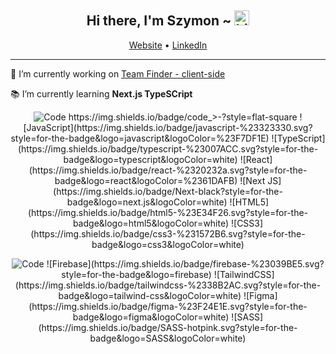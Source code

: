 <h2 align="center"> Hi there, I'm Szymon ~ <img src="https://user-images.githubusercontent.com/1303154/88677602-1635ba80-d120-11ea-84d8-d263ba5fc3c0.gif" width="24px" alt="hi">
</h2>

<p align="center">
  <a href="https://szymongos.github.io/SzymonGos">Website</a> •
  <a href="https://www.linkedin.com/in/szymon-gos777">LinkedIn</a>
</p>

---

:hammer: I’m currently working on [Team Finder - client-side](https://github.com/SzymonGos/teamFinder_client_side) </p>
:books: I’m currently learning **Next.js TypeSCript** </p>


<p align="center">
  <img alt="Code" src="https://img.shields.io/badge/-code-000000?style=flat-square&logo=Plex&logoColor=white">
  https://img.shields.io/badge/code_>-<black>?style=flat-square
  ![JavaScript](https://img.shields.io/badge/javascript-%23323330.svg?style=for-the-badge&logo=javascript&logoColor=%23F7DF1E)
  ![TypeScript](https://img.shields.io/badge/typescript-%23007ACC.svg?style=for-the-badge&logo=typescript&logoColor=white)
  ![React](https://img.shields.io/badge/react-%2320232a.svg?style=for-the-badge&logo=react&logoColor=%2361DAFB) 
  ![Next JS](https://img.shields.io/badge/Next-black?style=for-the-badge&logo=next.js&logoColor=white)
  ![HTML5](https://img.shields.io/badge/html5-%23E34F26.svg?style=for-the-badge&logo=html5&logoColor=white)
  ![CSS3](https://img.shields.io/badge/css3-%231572B6.svg?style=for-the-badge&logo=css3&logoColor=white)
</p>
  
  
<p align="center">
  <img alt="Code" src="https://img.shields.io/badge/-tools-000000?style=flat-square&logo=Plex&logoColor=white">
  ![Firebase](https://img.shields.io/badge/firebase-%23039BE5.svg?style=for-the-badge&logo=firebase)
  ![TailwindCSS](https://img.shields.io/badge/tailwindcss-%2338B2AC.svg?style=for-the-badge&logo=tailwind-css&logoColor=white)
  ![Figma](https://img.shields.io/badge/figma-%23F24E1E.svg?style=for-the-badge&logo=figma&logoColor=white)
  ![SASS](https://img.shields.io/badge/SASS-hotpink.svg?style=for-the-badge&logo=SASS&logoColor=white)
</p>
